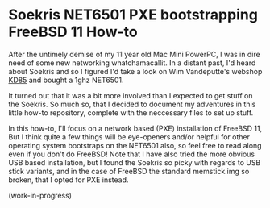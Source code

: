 # Soekris NET6501 PXE bootstrapping FreeBSD 11 How-to

After the untimely demise of my 11 year old Mac Mini PowerPC, I was in dire need of some new networking whatchamacallit. In a distant past, I'd heard about Soekris and so I figured I'd take a look on Wim Vandeputte's webshop [KD85](https://encrypted.kd85.com/soekris.html) and bought a 1ghz NET6501.

It turned out that it was a bit more involved than I expected to get stuff on the Soekris. So much so, that I decided to document my adventures in this little how-to repository, complete with the neccessary files to set up stuff.

In this how-to, I'll focus on a network based (PXE) installation of FreeBSD 11, But I think quite a few things will be eye-openers and/or helpful for other operating system bootstraps on the NET6501 also, so feel free to read along even if you don't do FreeBSD! Note that I have also tried the more obvious USB based installation, but I found the Soekris so picky with regards to USB stick variants, and in the case of FreeBSD the standard memstick.img so broken, that I opted for PXE instead.

(work-in-progress)
